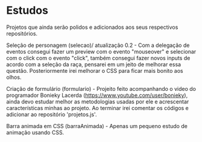 # Estudos
Projetos que ainda serão polidos e adicionados aos seus respectivos repositórios.

Seleção de personagem (selecao)/ atualização 0.2 - Com a delegação de eventos consegui fazer um preview com o evento "mouseover" e selecionar com o click com o evento "click", também consegui fazer novos inputs de acordo com a seleção da raça, pensarei em um jeito de melhorar essa questão. Posteriormente irei melhorar o CSS para ficar mais bonito aos olhos.

Criação de formulário (formulario) - Projeito feito acompanhando o video do programador Bonieky Lacerda (https://www.youtube.com/user/bonieky), ainda devo estudar melhor as metodologias usadas por ele e acrescentar características minhas ao projeto. Ao terminar irei comentar os códigos e adicionar ao repositório 'projetos.js'.

Barra animada em CSS (barraAnimada) - Apenas um pequeno estudo de animação usando CSS.
